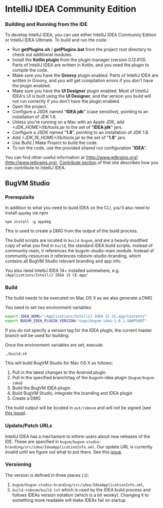 # IntelliJ IDEA Community Edition
### Building and Running from the IDE
To develop IntelliJ IDEA, you can use either IntelliJ IDEA Community Edition or IntelliJ IDEA Ultimate. To build and run the code:
* Run **getPlugins.sh** / **getPlugins.bat** from the project root directory to check out additional modules.
* Install the **Kotlin plugin** from the plugin manager (version 0.12.613). Parts of IntelliJ IDEA are written in Kotlin, and you need the plugin to compile the code.
* Make sure you have the **Groovy** plugin enabled. Parts of IntelliJ IDEA are written in Groovy, and you will get compilation errors if you don't have the plugin enabled.
* Make sure you have the **UI Designer** plugin enabled. Most of IntelliJ IDEA's UI is built using the **UI Designer**, and the version you build will not run correctly if you don't have the plugin enabled.
* Open the project.
* Configure a JSDK named "**IDEA jdk**" (case sensitive), pointing to an installation of JDK 1.6.
* Unless you're running on a Mac with an Apple JDK, add <JDK_HOME>/lib/tools.jar to the set of "**IDEA jdk**" jars.
* Configure a JSDK named "**1.8**", pointing to an installation of JDK 1.8.
* Add <JDK_18_HOME>/lib/tools.jar to the set of "**1.8**" jars.
* Use Build | Make Project to build the code.
* To run the code, use the provided shared run configuration "**IDEA**".

You can find other useful information at [http://www.jetbrains.org](http://www.jetbrains.org). [Contribute section](http://www.jetbrains.org/display/IJOS/Contribute) of that site describes how you can contribute to IntelliJ IDEA.

## BugVM Studio

### Prerequisits
In addition to what you need to build IDEA on the CLI, you'll also need to install `appdmg` via npm

```
npm install -g appdmg
```

This is used to create a DMG from the output of the build process.

The build scripts are located in `build-bugvm`, and are a heavily modified copy of what you find in `build`, the standard IDEA build scripts. Instead of community-main, it references the bugvm-studio-main module. Instead of community-resources it references robovm-studio-branding, which contains all BugVM Studio relevant branding and app info.

You also need IntelliJ IDEA 14+ installed somewhere, e.g. `/Applications/IntelliJ IDEA 15 CE.app/`

### Build
The build needs to be executed on Mac OS X as we also generate a DMG 

You need to set two environment variables:

```bash
export IDEA_HOME="/Applications/IntelliJ IDEA 15 CE.app/Contents"
export BUGVM_IDEA_PLUGIN_VERSION="tags/bugvm-idea-1.0.1-SNAPSHOT"
```

If you do not specify a version tag for the IDEA plugin, the current master branch will be used for building.

Once the environment variables are set, execute:

```
./build.sh
```

This will build BugVM Studio for Mac OS X as follows:
1. Pull in the latest changes to the Android plugin
2. Pull in the specified branch/tag of the bugvm-idea plugin (`bugvm/bugvm-idea`)
3. Build the BugVM IDEA plugin
4. Build BugVM Studio, integrate the branding and IDEA plugin
6. Create a DMG

The build output will be located in `out/robovm` and will not be signed (see [this issue](https://github.com/robovm/robovm-studio/issues/3)).

### Update/Patch URLs
IntelliJ IDEA has a mechanism to inform users about new releases of the IDE. These are specified in `bugvm/bugvm-studio-branding/src/idea/IdeaApplicationInfo.xml`. Our update URL is currently
invalid until we figure out what to put there. See this [issue](https://github.com/robovm/robovm-studio/issues/2).

### Versioning
The version is defined in three places (:():
1. `bugvm/bugvm-studio-branding/src/idea/IdeaApplicationInfo.xml`,
2. `build-robovm/build.txt` which is used by the IDEA build process and follows IDEAs version notation (which is a bit wonky). Changing it to something more readable will make IDEAs fail on startup.
